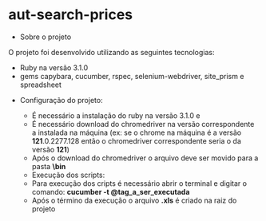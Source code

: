 # aut-search-prices

* Sobre o projeto

O projeto foi desenvolvido utilizando as seguintes tecnologias:
  - Ruby na versão 3.1.0
  - gems capybara, cucumber, rspec, selenium-webdriver, site_prism e spreadsheet

* Configuração do projeto:

  - É necessário a instalação do ruby na versão 3.1.0 e
  - É necessário download do chromedriver na versão correspondente a instalada na máquina (ex: se o chrome na máquina é a versão **121**.0.2277.128 então o chromedriver correspondente seria o da versão **121**)
  - Após o download do chromedriver o arquivo deve ser movido para a pasta **\bin**
 
  * Execução dos scripts:

  - Para execução dos cripts é necessário abrir o terminal e digitar o comando: **cucumber -t @tag_a_ser_executada**
   - Após o término da execução o arquivo **.xls** é criado na raiz do projeto
